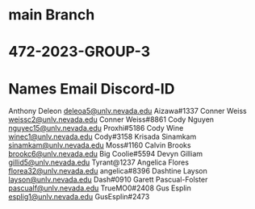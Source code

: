 # main Branch

# 472-2023-GROUP-3

# Names	Email	Discord-ID

Anthony Deleon	deleoa5@unlv.nevada.edu	Aizawa#1337
Conner Weiss	weissc2@unlv.nevada.edu	Conner Weiss#8861
Cody Nguyen	nguyec15@unlv.nevada.edu	Proxhi#5186
Cody Wine	winec1@unlv.nevada.edu	Cody#3158
Krisada Sinamkam	sinamkam@unlv.nevada.edu	Moss#1160
Calvin Brooks	brookc6@unlv.nevada.edu	Big Coolie#5594
Devyn Gilliam	gillid5@unlv.nevada.edu	Tyrant@1237
Angelica Flores	florea32@unlv.nevada.edu	angelica#8396
Dashtine Layson	layson@unlv.nevada.edu	Dash#0910
Garett Pascual-Folster	pascualf@unlv.nevada.edu	TrueMO0#2408
Gus Esplin	esplig1@unlv.nevada.edu	GusEsplin#2473
